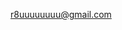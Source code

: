 r8uuuuuuuu@gmail.com

<!---
ryusangwon/ryusangwon is a ✨ special ✨ repository because its `README.md` (this file) appears on your GitHub profile.
You can click the Preview link to take a look at your changes.
--->
